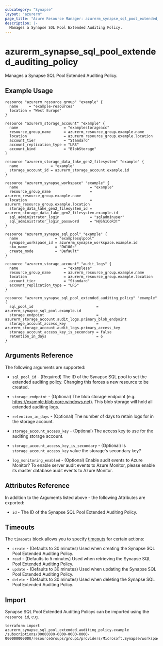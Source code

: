 ```yaml
---
subcategory: "Synapse"
layout: "azurerm"
page_title: "Azure Resource Manager: azurerm_synapse_sql_pool_extended_auditing_policy"
description: |-
  Manages a Synapse SQL Pool Extended Auditing Policy.
---
```


# azurerm_synapse_sql_pool_extended_auditing_policy

Manages a Synapse SQL Pool Extended Auditing Policy.

## Example Usage

```hcl
resource "azurerm_resource_group" "example" {
  name     = "example-resources"
  location = "West Europe"
}

resource "azurerm_storage_account" "example" {
  name                     = "examplestorageacc"
  resource_group_name      = azurerm_resource_group.example.name
  location                 = azurerm_resource_group.example.location
  account_tier             = "Standard"
  account_replication_type = "LRS"
  account_kind             = "BlobStorage"
}

resource "azurerm_storage_data_lake_gen2_filesystem" "example" {
  name               = "example"
  storage_account_id = azurerm_storage_account.example.id
}

resource "azurerm_synapse_workspace" "example" {
  name                                 = "example"
  resource_group_name                  = azurerm_resource_group.example.name
  location                             = azurerm_resource_group.example.location
  storage_data_lake_gen2_filesystem_id = azurerm_storage_data_lake_gen2_filesystem.example.id
  sql_administrator_login              = "sqladminuser"
  sql_administrator_login_password     = "H@Sh1CoR3!"
}

resource "azurerm_synapse_sql_pool" "example" {
  name                 = "examplesqlpool"
  synapse_workspace_id = azurerm_synapse_workspace.example.id
  sku_name             = "DW100c"
  create_mode          = "Default"
}

resource "azurerm_storage_account" "audit_logs" {
  name                     = "examplesa"
  resource_group_name      = azurerm_resource_group.example.name
  location                 = azurerm_resource_group.example.location
  account_tier             = "Standard"
  account_replication_type = "LRS"
}

resource "azurerm_synapse_sql_pool_extended_auditing_policy" "example" {
  sql_pool_id                             = azurerm_synapse_sql_pool.example.id
  storage_endpoint                        = azurerm_storage_account.audit_logs.primary_blob_endpoint
  storage_account_access_key              = azurerm_storage_account.audit_logs.primary_access_key
  storage_account_access_key_is_secondary = false
  retention_in_days                       = 6
}
```

## Arguments Reference

The following arguments are supported:

* `sql_pool_id` - (Required) The ID of the Synapse SQL pool to set the extended auditing policy. Changing this forces a new resource to be created.

* `storage_endpoint` - (Optional) The blob storage endpoint (e.g. https://example.blob.core.windows.net). This blob storage will hold all extended auditing logs.

* `retention_in_days` - (Optional) The number of days to retain logs for in the storage account.

* `storage_account_access_key` - (Optional) The access key to use for the auditing storage account.

* `storage_account_access_key_is_secondary` - (Optional) Is `storage_account_access_key` value the storage's secondary key?

* `log_monitoring_enabled` - (Optional) Enable audit events to Azure Monitor? To enable server audit events to Azure Monitor, please enable its master database audit events to Azure Monitor.

## Attributes Reference

In addition to the Arguments listed above - the following Attributes are exported:

* `id` - The ID of the Synapse SQL Pool Extended Auditing Policy.

## Timeouts

The `timeouts` block allows you to specify [timeouts](https://www.terraform.io/docs/configuration/resources.html#timeouts) for certain actions:

* `create` - (Defaults to 30 minutes) Used when creating the Synapse SQL Pool Extended Auditing Policy.
* `read` - (Defaults to 5 minutes) Used when retrieving the Synapse SQL Pool Extended Auditing Policy.
* `update` - (Defaults to 30 minutes) Used when updating the Synapse SQL Pool Extended Auditing Policy.
* `delete` - (Defaults to 30 minutes) Used when deleting the Synapse SQL Pool Extended Auditing Policy.

## Import

Synapse SQL Pool Extended Auditing Policys can be imported using the `resource id`, e.g.

```shell
terraform import azurerm_synapse_sql_pool_extended_auditing_policy.example /subscriptions/00000000-0000-0000-0000-000000000000/resourceGroups/group1/providers/Microsoft.Synapse/workspaces/workspace1/sqlPools/sqlPool1/extendedAuditingSettings/default
```
